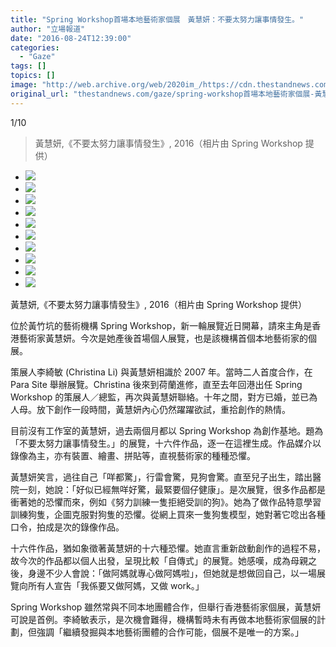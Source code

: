 ```yaml
---
title: "Spring Workshop首場本地藝術家個展　黃慧妍：不要太努力讓事情發生。"
author: "立場報道"
date: "2016-08-24T12:39:00"
categories:
  - "Gaze"
tags: []
topics: []
image: "http://web.archive.org/web/2020im_/https://cdn.thestandnews.com/media/photos/gallery/101/cache/001_Artwork_painting_Without20Trying_rYvUS_300x200cropcenter.jpg"
original_url: "thestandnews.com/gaze/spring-workshop首場本地藝術家個展-黃慧妍-不要太努力讓事情發生"
---
```

[](#)[](#)

[](#)1/10[](#)

> 黃慧妍,《不要太努力讓事情發生》, 2016（相片由 Spring Workshop 提供）

*   ![](http://web.archive.org/web/2020im_/https://cdn.thestandnews.com/media/photos/gallery/101/cache/001_Artwork_painting_Without20Trying_rYvUS_300x200cropcenter.jpg)
*   ![](http://web.archive.org/web/2020im_/https://cdn.thestandnews.com/media/photos/gallery/101/cache/010_Without20trying20artwork_Some20missions20belong20to20grandmother2C20and20some20to20the20Virgin20Mary_D1Wxo_300x200cropcenter.jpg)
*   ![](http://web.archive.org/web/2020im_/https://cdn.thestandnews.com/media/photos/gallery/101/cache/MMC_1312_ThaYi_300x200cropcenter.jpg)
*   ![](http://web.archive.org/web/2020im_/https://cdn.thestandnews.com/media/photos/gallery/101/cache/008_Artwork_installation_Dont20resist20the20lightning_cCBhk_300x200cropcenter.jpg)
*   ![](http://web.archive.org/web/2020im_/https://cdn.thestandnews.com/media/photos/gallery/101/cache/009_Exhibition20installation20shot_Everyone27s20sick_4DPf2_300x200cropcenter.jpg)
*   ![](http://web.archive.org/web/2020im_/https://cdn.thestandnews.com/media/photos/gallery/101/cache/002_Artwork_lightbox_Being20dead20will20be20our20only20shared20identity.jpg._htNVo_300x200cropcenter.jpg)
*   ![](http://web.archive.org/web/2020im_/https://cdn.thestandnews.com/media/photos/gallery/101/cache/003_Artwork_collage_You20see20me2C20though20I20am20not20here_HNCzU_300x200cropcenter.jpg)
*   ![](http://web.archive.org/web/2020im_/https://cdn.thestandnews.com/media/photos/gallery/101/cache/004_Artwork_video_A20centimeter20taller20than20you_bK4Vk_fyaUU_300x200cropcenter.png)
*   ![](http://web.archive.org/web/2020im_/https://cdn.thestandnews.com/media/photos/gallery/101/cache/005_Artwork_video_Clearing20ten20thorns_E8hYj_300x200cropcenter.jpg)
*   ![](http://web.archive.org/web/2020im_/https://cdn.thestandnews.com/media/photos/gallery/101/cache/007_Artwork_video_Reborn20every20second_fYEd5_300x200cropcenter.jpg)

黃慧妍,《不要太努力讓事情發生》, 2016（相片由 Spring Workshop 提供）

位於黃竹坑的藝術機構 Spring Workshop，新一輪展覽近日開幕，請來主角是香港藝術家黃慧妍。今次是她產後首場個人展覽，也是該機構首個本地藝術家的個展。

策展人李綺敏 (Christina Li) 與黃慧妍相識於 2007 年。當時二人首度合作，在 Para Site 舉辦展覽。Christina 後來到荷蘭進修，直至去年回港出任 Spring Workshop 的策展人／總監，再次與黃慧妍聯絡。十年之間，對方已婚，並已為人母。放下創作一段時間，黃慧妍內心仍然躍躍欲試，重拾創作的熱情。

目前沒有工作室的黃慧妍，過去兩個月都以 Spring Workshop 為創作基地。題為「不要太努力讓事情發生。」的展覽，十六件作品，逐一在這裡生成。作品媒介以錄像為主，亦有裝置、繪畫、拼貼等，直視藝術家的種種恐懼。

黃慧妍笑言，過往自己「咩都驚」，行雷會驚，見狗會驚。直至兒子出生，踏出醫院一刻，她說：「好似已經無咩好驚，最緊要個仔健康」。是次展覽，很多作品都是衝著她的恐懼而來，例如《努力訓練一隻拒絕受訓的狗》。她為了做作品特意學習訓練狗隻，企圖克服對狗隻的恐懼。從網上買來一隻狗隻模型，她對著它唸出各種口令，拍成是次的錄像作品。

十六件作品，猶如象徵著黃慧妍的十六種恐懼。她直言重新啟動創作的過程不易，故今次的作品都以個人出發，呈現比較「自傳式」的展覽。她感嘆，成為母親之後，身邊不少人會說：「做阿媽就專心做阿媽啦」，但她就是想做回自己，以一場展覽向所有人宣告「我係要又做阿媽，又做 work。」

Spring Workshop 雖然常與不同本地團體合作，但舉行香港藝術家個展，黃慧妍可說是首例。李綺敏表示，是次機會難得，機構暫時未有再做本地藝術家個展的計劃，但強調「繼續發掘與本地藝術團體的合作可能，個展不是唯一的方案。」
